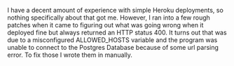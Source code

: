 I have a decent amount of experience with simple Heroku deployments, so nothing specifically about that got me.  However, I ran into a few rough patches when it came to figuring out what was going wrong when it deployed fine but always returned an HTTP status 400.  It turns out that was due to a misconfigured ALLOWED_HOSTS variable and the program was unable to connect to the Postgres Database because of some url parsing error. To fix those I wrote them in manually.